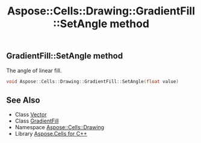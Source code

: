 ﻿---
title: Aspose::Cells::Drawing::GradientFill::SetAngle method
linktitle: SetAngle
second_title: Aspose.Cells for C++ API Reference
description: 'Aspose::Cells::Drawing::GradientFill::SetAngle method. The angle of linear fill in C++.'
type: docs
weight: 1100
url: /cpp/aspose.cells.drawing/gradientfill/setangle/
---
## GradientFill::SetAngle method


The angle of linear fill.

```cpp
void Aspose::Cells::Drawing::GradientFill::SetAngle(float value)
```

## See Also

* Class [Vector](../../../aspose.cells/vector/)
* Class [GradientFill](../)
* Namespace [Aspose::Cells::Drawing](../../)
* Library [Aspose.Cells for C++](../../../)
